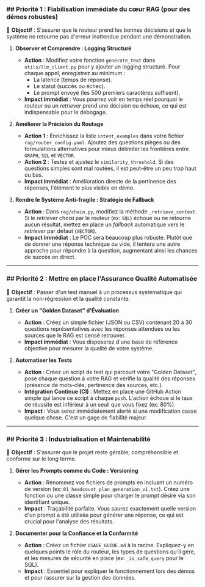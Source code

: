 ### ## Priorité 1 : Fiabilisation immédiate du cœur RAG (pour des démos robustes)

🎯 **Objectif** : S'assurer que le routeur prend les bonnes décisions et que le système ne retourne pas d'erreur inattendue pendant une démonstration.

1.  **Observer et Comprendre : Logging Structuré**
    * **Action** : Modifiez votre fonction `generate_text` dans `utils/llm_client.py` pour y ajouter un logging structuré. Pour chaque appel, enregistrez au minimum :
        * La latence (temps de réponse).
        * Le statut (succès ou échec).
        * Le prompt envoyé (les 500 premiers caractères suffisent).
    * **Impact immédiat** : Vous pourrez voir en temps réel pourquoi le routeur ou un *retriever* prend une décision ou échoue, ce qui est indispensable pour le débogage.

2.  **Améliorer la Précision du Routage**
    * **Action 1** : Enrichissez la liste `intent_examples` dans votre fichier `rag/router_config.yaml`. Ajoutez des questions pièges ou des formulations alternatives pour mieux délimiter les frontières entre `GRAPH`, `SQL` et `VECTOR`.
    * **Action 2** : Testez et ajustez le `similarity_threshold`. Si des questions simples sont mal routées, il est peut-être un peu trop haut ou bas.
    * **Impact immédiat** : Amélioration directe de la pertinence des réponses, l'élément le plus visible en démo.

3.  **Rendre le Système Anti-fragile : Stratégie de Fallback**
    * **Action** : Dans `rag/chain.py`, modifiez la méthode `_retrieve_context`. Si le *retriever* choisi par le routeur (ex: `SQL`) échoue ou ne retourne aucun résultat, mettez en place un *fallback* automatique vers le *retriever* par défaut (`VECTOR`).
    * **Impact immédiat** : Le POC sera beaucoup plus robuste. Plutôt que de donner une réponse technique ou vide, il tentera une autre approche pour répondre à la question, augmentant ainsi les chances de succès en direct.

---

### ## Priorité 2 : Mettre en place l'Assurance Qualité Automatisée

🎯 **Objectif** : Passer d'un test manuel à un processus systématique qui garantit la non-régression et la qualité constante.

1.  **Créer un "Golden Dataset" d'Évaluation**
    * **Action** : Créez un simple fichier (JSON ou CSV) contenant 20 à 30 questions représentatives avec les réponses attendues ou les sources que le RAG est censé retrouver.
    * **Impact immédiat** : Vous disposerez d'une base de référence objective pour mesurer la qualité de votre système.

2.  **Automatiser les Tests**
    * **Action** : Créez un script de test qui parcourt votre "Golden Dataset", pose chaque question à votre RAG et vérifie la qualité des réponses (présence de mots-clés, pertinence des sources, etc.).
    * **Intégration Continue (CI)** : Mettez en place une GitHub Action simple qui lance ce script à chaque `push`. L'action échoue si le taux de réussite est inférieur à un seuil que vous fixez (ex: 80%).
    * **Impact** : Vous serez immédiatement alerté si une modification casse quelque chose. C'est un gage de fiabilité majeur.

---

### ## Priorité 3 : Industrialisation et Maintenabilité

🎯 **Objectif** : S'assurer que le projet reste gérable, compréhensible et conforme sur le long terme.

1.  **Gérer les Prompts comme du Code : Versioning**
    * **Action** : Renommez vos fichiers de prompts en incluant un numéro de version (ex: `01_headcount_plan_generation_v1.txt`). Créez une fonction ou une classe simple pour charger le prompt désiré via son identifiant unique.
    * **Impact** : Traçabilité parfaite. Vous saurez exactement quelle version d'un prompt a été utilisée pour générer une réponse, ce qui est crucial pour l'analyse des résultats.

2.  **Documenter pour la Confiance et la Conformité**
    * **Action** : Créez un fichier `USAGE_GUIDE.md` à la racine. Expliquez-y en quelques points le rôle du routeur, les types de questions qu'il gère, et les mesures de sécurité en place (ex: `_is_safe_query` pour le SQL).
    * **Impact** : Essentiel pour expliquer le fonctionnement lors des démos et pour rassurer sur la gestion des données.